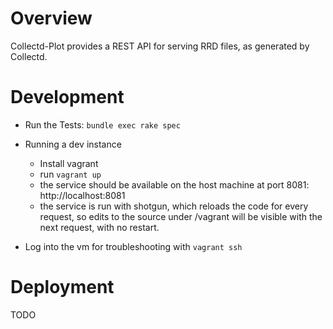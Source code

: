 
# Overview

  Collectd-Plot provides a REST API for serving RRD files, as generated by Collectd.

# Development

  * Run the Tests: `bundle exec rake spec`

  * Running a dev instance
    - Install vagrant
    - run `vagrant up`
    - the service should be available on the host machine at port 8081:   http://localhost:8081
    - the service is run with shotgun, which reloads the code for every request, so edits to the source under /vagrant will be visible with the next request, with no restart.


  * Log into the vm for troubleshooting with `vagrant ssh`

# Deployment

  TODO
